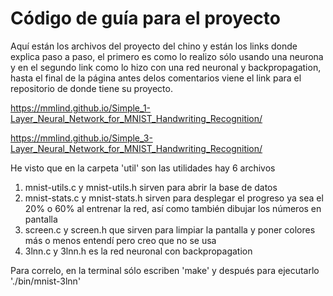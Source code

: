 # Código de guía para el proyecto

Aquí están los archivos del proyecto del chino y están los links donde explica paso a paso, el primero es como lo realizo
sólo usando una neurona y en el segundo link como lo hizo con una red neuronal y backpropagation, hasta el final de la página antes delos comentarios viene el link para el repositorio de donde tiene su proyecto.

 https://mmlind.github.io/Simple_1-Layer_Neural_Network_for_MNIST_Handwriting_Recognition/
 
 https://mmlind.github.io/Simple_3-Layer_Neural_Network_for_MNIST_Handwriting_Recognition/

He visto que en la carpeta 'util' son las utilidades hay 6 archivos
1) mnist-utils.c y mnist-utils.h sirven para abrir la base de datos
2) mnist-stats.c y mnist-stats.h sirven para desplegar el progreso ya sea el 20% o 60% al entrenar la red, así como
   también dibujar los números en pantalla
3) screen.c y screen.h que sirven para limpiar la pantalla y poner colores más o menos entendí pero creo que no se usa
4) 3lnn.c y 3lnn.h es la red neuronal con backpropagation

Para correlo, en la terminal sólo escriben 'make' y después para ejecutarlo './bin/mnist-3lnn'
